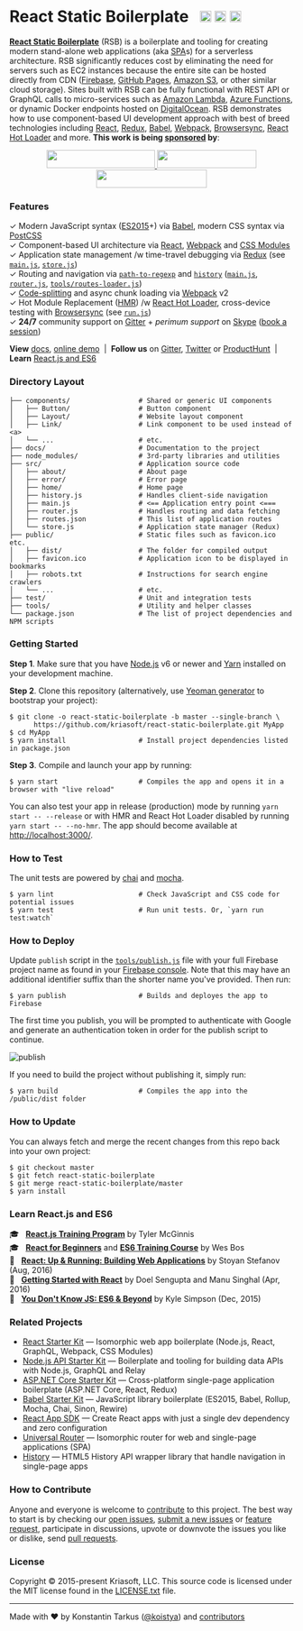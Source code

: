 # React Static Boilerplate &nbsp; <a href="https://travis-ci.org/kriasoft/react-static-boilerplate"><img src="http://img.shields.io/travis/kriasoft/react-static-boilerplate/master.svg?style=flat-square" height="20" /></a> <a href="https://github.com/kriasoft/react-static-boilerplate/stargazers"><img src="https://img.shields.io/github/stars/kriasoft/react-static-boilerplate.svg?style=social&label=Star&maxAge=3600" height="20"></a> <a href="https://twitter.com/ReactStatic"><img src="https://img.shields.io/twitter/follow/ReactStatic.svg?style=social&label=Follow&maxAge=3600" height="20"></a>

[**React Static Boilerplate**](https://github.com/kriasoft/react-static-boilerplate) (RSB) is a
boilerplate and tooling for creating modern stand-alone web applications (aka
[SPA](https://en.wikipedia.org/wiki/Single-page_application)s) for a serverless architecture. RSB
significantly reduces cost by eliminating the need for servers such as EC2 instances because the
entire site can be hosted directly from CDN ([Firebase](https://www.firebase.com/), [GitHub
Pages](https://pages.github.com/), [Amazon S3](http://docs.aws.amazon.com/AmazonS3/latest/dev/WebsiteHosting.html),
or other similar cloud storage). Sites built with RSB can be fully functional with REST API or
GraphQL calls to micro-services such as [Amazon Lambda](https://aws.amazon.com/lambda/),
[Azure Functions](https://azure.microsoft.com/services/functions/), or dynamic Docker endpoints
hosted on [DigitalOcean](https://www.digitalocean.com/?refcode=eef302dbae9f&utm_source=github&utm_medium=oss_sponsorships&utm_campaign=opencollective).
RSB demonstrates how to use component-based UI development approach with best of breed
technologies including [React](http://facebook.github.io/react/), [Redux](http://redux.js.org/),
[Babel](http://babeljs.io/), [Webpack](https://webpack.github.io/), [Browsersync](https://browsersync.io/),
[React Hot Loader](http://gaearon.github.io/react-hot-loader/) and more. **This work is being
[sponsored](https://opencollective.com/react-static-boilerplate#support) by**:

<p align="center">
  <a href="https://rollbar.com/?utm_source=reactstartkit(github)&utm_medium=link&utm_campaign=reactstartkit(github)" target="_blank">
    <img src="https://koistya.github.io/files/rollbar-384x64.png" width="192" height="32">
  </a>
  <a href="https://localizejs.com/?cid=802&utm_source=rsk" target="_blank">
    <img src="https://koistya.github.io/files/localize-353x64.png" width="176.5" height="32">
  </a>
  <a href="https://www.digitalocean.com/?refcode=eef302dbae9f&utm_source=github&utm_medium=oss_sponsorships&utm_campaign=opencollective" target="_blank">
    <img src="https://koistya.github.io/files/digital-ocean-393x64.png" width="196.5" height="32">
  </a>
</p>


### Features

✓ Modern JavaScript syntax ([ES2015](http://babeljs.io/docs/learn-es2015/)+) via [Babel](http://babeljs.io/), modern CSS syntax via [PostCSS](https://github.com/postcss/postcss)<br>
✓ Component-based UI architecture via [React](http://facebook.github.io/react/), [Webpack](https://webpack.github.io/) and [CSS Modules](https://github.com/css-modules/css-modules)<br>
✓ Application state management /w time-travel debugging via [Redux](http://redux.js.org/) (see [`main.js`](src/main.js), [`store.js`](src/store.js))<br>
✓ Routing and navigation via [`path-to-regexp`](https://github.com/pillarjs/path-to-regexp) and [`history`](https://github.com/mjackson/history) ([`main.js`](src/main.js), [`router.js`](src/router.js), [`tools/routes-loader.js`](tools/routes-loader.js))<br>
✓ [Code-splitting](https://github.com/webpack/docs/wiki/code-splitting) and async chunk loading via [Webpack](https://webpack.github.io/) v2<br>
✓ Hot Module Replacement ([HMR](https://webpack.github.io/docs/hot-module-replacement.html)) /w [React Hot Loader](http://gaearon.github.io/react-hot-loader/), cross-device testing with [Browsersync](https://browsersync.io/) (see [`run.js`](tools/run.js))<br>
✓ **24/7** community support on [Gitter](https://gitter.im/kriasoft/react-static-boilerplate) + *perimum support* on [Skype](https://hatscripts.com/addskype?koistya) ([book a session](https://calendly.com/koistya))<br>

**View** [docs](./docs), [online demo](https://rsb.kriasoft.com) &nbsp;|&nbsp; **Follow us** on
[Gitter](https://gitter.im/kriasoft/react-static-boilerplate), [Twitter](https://twitter.com/ReactStatic)
or [ProductHunt](https://www.producthunt.com/tech/react-static-boilerplate) &nbsp;|&nbsp;
**Learn** [React.js and ES6](#learn-reactjs-and-es6)


### Directory Layout

```shell
├── components/                 # Shared or generic UI components
│   ├── Button/                 # Button component
│   ├── Layout/                 # Website layout component
│   ├── Link/                   # Link component to be used instead of <a>
│   └── ...                     # etc.
├── docs/                       # Documentation to the project
├── node_modules/               # 3rd-party libraries and utilities
├── src/                        # Application source code
│   ├── about/                  # About page
│   ├── error/                  # Error page
│   ├── home/                   # Home page
│   ├── history.js              # Handles client-side navigation
│   ├── main.js                 # <== Application entry point <===
│   ├── router.js               # Handles routing and data fetching
│   ├── routes.json             # This list of application routes
│   └── store.js                # Application state manager (Redux)
├── public/                     # Static files such as favicon.ico etc.
│   ├── dist/                   # The folder for compiled output
│   ├── favicon.ico             # Application icon to be displayed in bookmarks
│   ├── robots.txt              # Instructions for search engine crawlers
│   └── ...                     # etc.
├── test/                       # Unit and integration tests
├── tools/                      # Utility and helper classes
└── package.json                # The list of project dependencies and NPM scripts
```


### Getting Started

**Step 1**. Make sure that you have [Node.js](https://nodejs.org/) v6 or newer and
[Yarn](https://yarnpkg.com/) installed on your development machine.

**Step 2**. Clone this repository (alternatively, use [Yeoman
generator](https://github.com/kriasoft/react-static-boilerplate/tree/generator-react-static) to
bootstrap your project):

```shell
$ git clone -o react-static-boilerplate -b master --single-branch \
      https://github.com/kriasoft/react-static-boilerplate.git MyApp
$ cd MyApp
$ yarn install                  # Install project dependencies listed in package.json
```


**Step 3**. Compile and launch your app by running:

```shell
$ yarn start                    # Compiles the app and opens it in a browser with "live reload"
```

You can also test your app in release (production) mode by running `yarn start -- --release` or
with HMR and React Hot Loader disabled by running `yarn start -- --no-hmr`. The app should become
available at [http://localhost:3000/](http://localhost:3000/).


### How to Test

The unit tests are powered by [chai](http://chaijs.com/) and [mocha](http://mochajs.org/).

```shell
$ yarn lint                     # Check JavaScript and CSS code for potential issues
$ yarn test                     # Run unit tests. Or, `yarn run test:watch`
```


### How to Deploy

Update `publish` script in the [`tools/publish.js`](tools/publish.js) file with your full Firebase
project name as found in your [Firebase console](https://console.firebase.google.com/). Note that
this may have an additional identifier suffix than the shorter name you've provided. Then run: 

```shell
$ yarn publish                  # Builds and deployes the app to Firebase
```

The first time you publish, you will be prompted to authenticate with Google and generate an
authentication token in order for the publish script to continue.

![publish](https://koistya.github.io/files/react-static-boilerplate-publish.gif)

If you need to build the project without publishing it, simply run:

```shell
$ yarn build                    # Compiles the app into the /public/dist folder
```


### How to Update

You can always fetch and merge the recent changes from this repo back into your own project:

```shell
$ git checkout master
$ git fetch react-static-boilerplate
$ git merge react-static-boilerplate/master
$ yarn install
```


### Learn React.js and ES6

:mortar_board: &nbsp; **[React.js Training Program](http://www.reactjsprogram.com/?asdf=36750_q0pu0tfa)** by Tyler McGinnis<br>
:mortar_board: &nbsp; **[React for Beginners](https://reactforbeginners.com/friend/konstantin)** and **[ES6 Training Course](https://es6.io/friend/konstantin)** by Wes Bos<br>
:green_book: &nbsp; **[React: Up & Running: Building Web Applications](http://amzn.to/2bBgqhl)** by Stoyan Stefanov (Aug, 2016)<br>
:green_book: &nbsp; **[Getting Started with React](http://amzn.to/2bmwP5V)** by Doel Sengupta and Manu Singhal (Apr, 2016)<br>
:green_book: &nbsp; **[You Don't Know JS: ES6 & Beyond](http://amzn.to/2bBfVnp)** by Kyle Simpson (Dec, 2015)<br>


### Related Projects

* [React Starter Kit](https://github.com/kriasoft/react-starter-kit) — Isomorphic web app boilerplate (Node.js, React, GraphQL, Webpack, CSS Modules)
* [Node.js API Starter Kit](https://github.com/kriasoft/nodejs-api-starter) — Boilerplate and tooling for building data APIs with Node.js, GraphQL and Relay
* [ASP.NET Core Starter Kit](https://github.com/kriasoft/aspnet-starter-kit) — Cross-platform single-page application boilerplate (ASP.NET Core, React, Redux)
* [Babel Starter Kit](https://github.com/kriasoft/babel-starter-kit) — JavaScript library boilerplate (ES2015, Babel, Rollup, Mocha, Chai, Sinon, Rewire)
* [React App SDK](https://github.com/kriasoft/react-app) — Create React apps with just a single dev dependency and zero configuration
* [Universal Router](https://github.com/kriasoft/universal-router) — Isomorphic router for web and single-page applications (SPA)
* [History](https://github.com/mjackson/history) — HTML5 History API wrapper library that handle navigation in single-page apps


### How to Contribute

Anyone and everyone is welcome to [contribute](CONTRIBUTING.md) to this project. The best way to
start is by checking our [open issues](https://github.com/kriasoft/react-static-boilerplate/issues),
[submit a new issues](https://github.com/kriasoft/react-static-boilerplate/issues/new?labels=bug) or
[feature request](https://github.com/kriasoft/react-static-boilerplate/issues/new?labels=enhancement),
participate in discussions, upvote or downvote the issues you like or dislike, send [pull
requests](CONTRIBUTING.md#pull-requests).


### License

Copyright © 2015-present Kriasoft, LLC. This source code is licensed under the MIT license found in
the [LICENSE.txt](https://github.com/kriasoft/react-static-boilerplate/blob/master/LICENSE.txt) file.

---
Made with ♥ by Konstantin Tarkus ([@koistya](https://twitter.com/koistya)) and [contributors](https://github.com/kriasoft/react-static-boilerplate/graphs/contributors)
